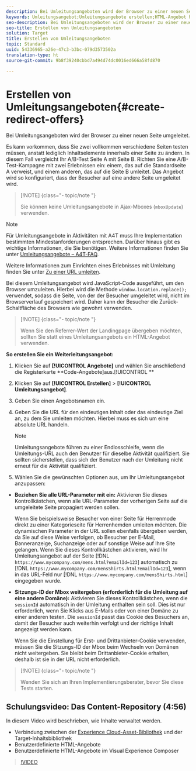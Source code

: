 ```yaml
---
description: Bei Umleitungsangeboten wird der Browser zu einer neuen Seite umgeleitet.
keywords: Umleitungsangebot;Umleitungsangebote erstellen;HTML-Angebot hinzufügen;alle URL-Parameter bei der Umleitung übermitteln;mboxSessionId bei der Umleitung übermitteln (nur erforderlich, wenn eine Umleitung auf eine andere Domäne erfolgt)
seo-description: Bei Umleitungsangeboten wird der Browser zu einer neuen Seite umgeleitet.
seo-title: Erstellen von Umleitungsangeboten
solution: Target
title: Erstellen von Umleitungsangeboten
topic: Standard
uuid: 54336965-a26e-47c3-b3bc-079d3573502a
translation-type: ht
source-git-commit: 9b8f39240cbbd7a494d74dc0016ed666a58fd870

---
```



# Erstellen von Umleitungsangeboten{#create-redirect-offers}

Bei Umleitungsangeboten wird der Browser zu einer neuen Seite umgeleitet.

Es kann vorkommen, dass Sie zwei vollkommen verschiedene Seiten testen müssen, anstatt lediglich Inhaltselemente innerhalb einer Seite zu ändern. In diesem Fall vergleicht Ihr A/B-Test Seite A mit Seite B. Richten Sie eine A/B-Test-Kampagne mit zwei Erlebnissen ein: einem, das auf die Standardseite A verweist, und einem anderen, das auf die Seite B umleitet. Das Angebot wird so konfiguriert, dass der Besucher auf eine andere Seite umgeleitet wird.

>[!NOTE] {class=&quot;- topic/note &quot;}
>
>Sie können keine Umleitungsangebote in Ajax-Mboxes (`mboxUpdate`) verwenden.

>[!NOTE]
>
>Für Umleitungsangebote in Aktivitäten mit A4T muss Ihre Implementation bestimmten Mindestanforderungen entsprechen. Darüber hinaus gibt es wichtige Informationen, die Sie benötigen. Weitere Informationen finden Sie unter [Umleitungsangebote – A4T-FAQ](../../c-integrating-target-with-mac/a4t/r-a4t-faq/a4t-faq-redirect-offers.md#concept_21BF213F10E1414A9DCD4A98AF207905).

Weitere Informationen zum Einrichten eines Erlebnisses mit Umleitung finden Sie unter [Zu einer URL umleiten](../../c-experiences/c-visual-experience-composer/redirect-offer.md#task_9578678D42784F5EB9638F8AC8C911FA).

Bei diesem Umleitungsangebot wird JavaScript-Code ausgeführt, um den Browser umzuleiten. Hierbei wird die Methode `window.location.replace();` verwendet, sodass die Seite, von der der Besucher umgeleitet wird, nicht im Browserverlauf gespeichert wird. Daher kann der Besucher die Zurück-Schaltfläche des Browsers wie gewohnt verwenden.

>[!NOTE] {class=&quot;- topic/note &quot;}
>
>Wenn Sie den Referrer-Wert der Landingpage übergeben möchten, sollten Sie statt eines Umleitungsangebots ein HTML-Angebot verwenden.

**So erstellen Sie ein Weiterleitungsangebot:**

1. Klicken Sie auf **[!UICONTROL Angebote]** und wählen Sie anschließend die Registerkarte **Code-Angebote]aus.[!UICONTROL **
1. Klicken Sie auf **[!UICONTROL Erstellen]** &gt; **[!UICONTROL Umleitungsangebot]**.
1. Geben Sie einen Angebotsnamen ein.
1. Geben Sie die URL für den eindeutigen Inhalt oder das eindeutige Ziel an, zu dem Sie umleiten möchten. Hierbei muss es sich um eine absolute URL handeln.

   >[!NOTE]
   >
   >Umleitungsangebote führen zu einer Endlosschleife, wenn die Umleitungs-URL auch den Benutzer für dieselbe Aktivität qualifiziert. Sie sollten sicherstellen, dass sich der Benutzer nach der Umleitung nicht erneut für die Aktivität qualifiziert.

1. Wählen Sie die gewünschten Optionen aus, um Ihr Umleitungsangebot anzupassen:

* **Beziehen Sie alle URL-Parameter mit ein:** Aktivieren Sie dieses Kontrollkästchen, wenn alle URL-Parameter der vorherigen Seite auf die umgeleitete Seite propagiert werden sollen.

   Wenn Sie beispielsweise Besucher von einer Seite für Herrenmode direkt zu einer Kategorieseite für Herrenhemden umleiten möchten. Die dynamischen Parameter in der URL sollen ebenfalls übergeben werden, da Sie auf diese Weise verfolgen, ob Besucher per E-Mail, Banneranzeige, Suchanzeige oder auf sonstige Weise auf Ihre Site gelangen. Wenn Sie dieses Kontrollkästchen aktivieren, wird Ihr Umleitungsangebot auf der Seite [!DNL `https://www.mycompany.com/mens.html?emailId=123`] automatisch zu [!DNL `https://www.mycompany.com/mensShirts.html?emailId=123`], wenn in das URL-Feld nur [!DNL `https://www.mycompany.com/mensShirts.html`] eingegeben wurde.

* **Sitzungs-ID der Mbox weitergeben (erforderlich für die Umleitung auf eine andere Domäne):** Aktivieren Sie dieses Kontrollkästchen, wenn die `sessionId` automatisch in der Umleitung enthalten sein soll. Dies ist nur erforderlich, wenn Sie Klicks aus E-Mails oder von einer Domäne zu einer anderen testen. Die `sessionId` passt das Cookie des Besuchers an, damit der Besucher auch weiterhin verfolgt und der richtige Inhalt angezeigt werden kann.

   Wenn Sie die Einstellung für Erst- und Drittanbieter-Cookie verwenden, müssen Sie die Sitzungs-ID der Mbox beim Wechseln von Domänen nicht weitergeben. Sie bleibt beim Drittanbieter-Cookie erhalten, deshalb ist sie in der URL nicht erforderlich.

>[!NOTE] {class=&quot;- topic/note &quot;}
>
>Wenden Sie sich an Ihren Implementierungsberater, bevor Sie diese Tests starten.

## Schulungsvideo: Das Content-Repository (4:56)

In diesem Video wird beschrieben, wie Inhalte verwaltet werden.

* Verbindung zwischen der [Experience Cloud-Asset-Bibliothek](https://marketing.adobe.com/resources/help/de_DE/mcloud/creative_cloud.html) und der Target-Inhaltsbibliothek
* Benutzerdefinierte HTML-Angebote
* Benutzerdefinierte HTML-Angebote im Visual Experience Composer

>[!VIDEO](https://video.tv.adobe.com/v/17387)
